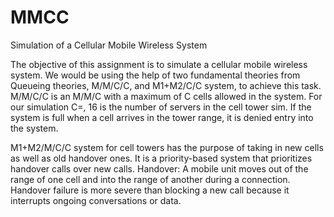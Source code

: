 # MMCC
Simulation of a Cellular Mobile Wireless System

The objective of this assignment is to simulate a cellular mobile wireless system. We would be using the help of two fundamental theories from Queueing theories, M/M/C/C, and M1+M2/C/C system, to achieve this task.
M/M/C/C is an M/M/C with a maximum of C cells allowed in the system. For our simulation C=, 16 is the number of servers in the cell tower sim. If the system is full when a cell arrives in the tower range, it is denied entry into the system.

M1+M2/M/C/C system for cell towers has the purpose of taking in new cells as well as old handover ones. It is a priority-based system that prioritizes handover calls over new calls.
Handover: A mobile unit moves out of the range of one cell and into the range of another during a connection. Handover failure is more severe than blocking a new call because it interrupts ongoing conversations or data.

